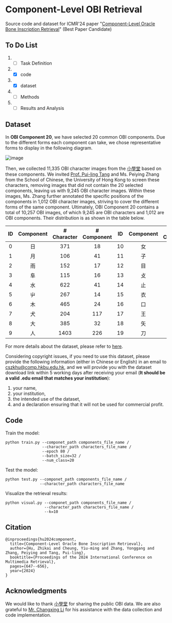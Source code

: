 # Component-Level OBI Retrieval
Source code and dataset for ICMR'24 paper "[Component-Level Oracle Bone Inscription Retrieval](https://dl.acm.org/doi/abs/10.1145/3652583.3658116)" (Best Paper Candidate)

## To Do List
1. -[ ] Task Definition
2. -[x] code
3. -[x] dataset
4. -[ ] Methods
5. -[ ] Results and Analysis

## Dataset
In **OBI Component 20**, we have selected 20 common OBI components. Due to the different forms each component can take, we chose representative forms to display in the following diagram. 

![image](https://github.com/user-attachments/assets/82687c53-2ead-4eb0-ab37-a13e110ccd04)

Then, we collected 11,335 OBI character images from the [小學堂](https://xiaoxue.iis.sinica.edu.tw/) based on these components. We invited [Prof. Pui-ling Tang](https://web.chinese.hku.hk/en/people/staff/113/) and Ms. Peiying Zhang from the School of Chinese, the University of Hong Kong to screen these characters, removing images that did not contain the 20 selected components, leaving us with 9,245 OBI character images. Within these images, Ms. Zhang further annotated the specific positions of the components in 1,012 OBI character images, striving to cover the different forms of the same component. Ultimately, OBI Component 20 contains a total of 10,257 OBI images, of which 9,245 are OBI characters and 1,012 are OBI components. Their distribution is as shown in the table below.

| ID | Component| # Character | # Component | ID | Component| # Character | # Component |
| :--: | :--: | :--: | :--: | :--: | :--: | :--: | :--: |
| 0 | 日 | 371 | 18 | 10 | 女 | 641 | 29
| 1 | 月 | 106 | 41 | 11 | 子 | 179 | 33
| 2 | 雨 | 152 | 17 | 12 | 目 | 422 | 31
| 3 | 阜 | 115 | 16 | 13 | 攴 | 414 | 91
| 4 | 水 | 622 | 41 | 14 | 止 | 1132 | 72
| 5 | 屮 | 267 | 14 | 15 | 衣 | 69 | 51
| 6 | 木 | 465 | 24 | 16 | 口 | 1592 | 42
| 7 | 犬 | 204 | 117 | 17 | 王 | 55 | 8
| 8 | 大 | 385 | 32 | 18 | 矢 | 383 |32
| 9 | 人 | 1403 | 226 | 19 | 刀 | 268 | 77

For more details about the dataset, please refer to [here](https://github.com/hutt94/Component-Level_OBI_Retrieval/tree/main/OBI_Component_20).

Considering copyright issues, if you need to use this dataset, please provide the following information (either in Chinese or English) in an email to cszkhu@comp.hkbu.edu.hk, and we will provide you with the dataset download link within 5 working days after receiving your email (**It should be a valid .edu email that matches your institution**): 
1. your name,
2. your institution,
3. the intended use of the dataset,
4. and a declaration ensuring that it will not be used for commercial profit.

## Code
Train the model:
```
python train.py --componet_path components_file_name /
                --character_path characters_file_name /
                --epoch 80 /
                --batch_size=32 /
                --num_class=20
```

Test the model:
```
python test.py --componet_path components_file_name /
               --character_path characters_file_name
```

Visualize the retrieval results:
```
python visual.py --componet_path components_file_name /
                 --character_path characters_file_name /
                 --k=10
```

## Citation
```
@inproceedings{hu2024component,
  title={Component-Level Oracle Bone Inscription Retrieval},
  author={Hu, Zhikai and Cheung, Yiu-ming and Zhang, Yonggang and Zhang, Peiying and Tang, Pui-ling},
  booktitle={Proceedings of the 2024 International Conference on Multimedia Retrieval},
  pages={647--656},
  year={2024}
}
```

## Acknowledgments
We would like to thank [小學堂](https://xiaoxue.iis.sinica.edu.tw/) for sharing the public OBI data. We are also grateful to [Mr. Changxing Li](https://github.com/li1changxing) for his assistance with the data collection and code implementation.
